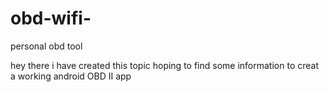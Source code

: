 # obd-wifi-
personal obd tool 

hey there i have created this topic hoping to find some information to creat a working android OBD II app
